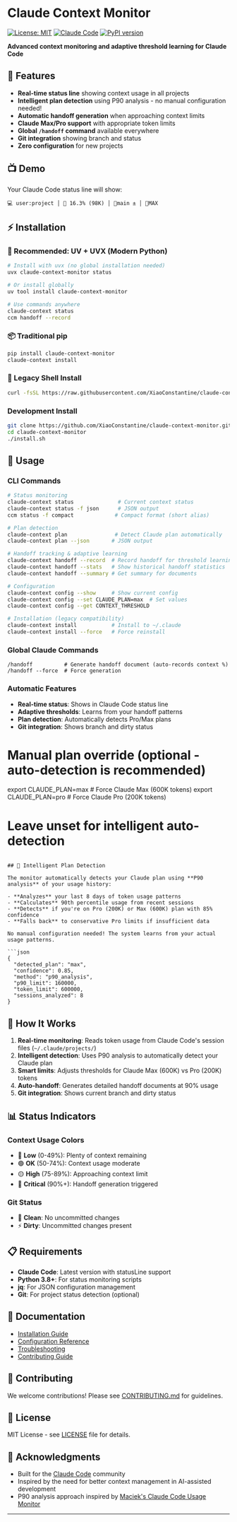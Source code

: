 # Claude Context Monitor

[![License: MIT](https://img.shields.io/badge/License-MIT-yellow.svg)](https://opensource.org/licenses/MIT)
[![Claude Code](https://img.shields.io/badge/Claude%20Code-Compatible-blue.svg)](https://claude.ai/code)
[![PyPI version](https://badge.fury.io/py/claude-context-monitor.svg)](https://badge.fury.io/py/claude-context-monitor)

**Advanced context monitoring and adaptive threshold learning for Claude Code**

## 🚀 Features

- **Real-time status line** showing context usage in all projects
- **Intelligent plan detection** using P90 analysis - no manual configuration needed!
- **Automatic handoff generation** when approaching context limits  
- **Claude Max/Pro support** with appropriate token limits
- **Global `/handoff` command** available everywhere
- **Git integration** showing branch and status
- **Zero configuration** for new projects

## 📺 Demo

Your Claude Code status line will show:
```
💻 user:project │ 🔵 16.3% (98K) │ 🌿main ± │ 🎯MAX
```

## ⚡ Installation

### 🚀 Recommended: UV + UVX (Modern Python)
```bash
# Install with uvx (no global installation needed)
uvx claude-context-monitor status

# Or install globally
uv tool install claude-context-monitor

# Use commands anywhere
claude-context status
ccm handoff --record
```

### 📦 Traditional pip
```bash
pip install claude-context-monitor
claude-context install
```

### 🔧 Legacy Shell Install
```bash
curl -fsSL https://raw.githubusercontent.com/XiaoConstantine/claude-context-monitor/main/install.sh | bash
```

### Development Install
```bash
git clone https://github.com/XiaoConstantine/claude-context-monitor.git
cd claude-context-monitor
./install.sh
```

## 🎯 Usage

### CLI Commands

```bash
# Status monitoring
claude-context status              # Current context status  
claude-context status -f json      # JSON output
ccm status -f compact             # Compact format (short alias)

# Plan detection
claude-context plan               # Detect Claude plan automatically
claude-context plan --json       # JSON output

# Handoff tracking & adaptive learning  
claude-context handoff --record  # Record handoff for threshold learning
claude-context handoff --stats   # Show historical handoff statistics
claude-context handoff --summary # Get summary for documents

# Configuration
claude-context config --show     # Show current config
claude-context config --set CLAUDE_PLAN=max  # Set values
claude-context config --get CONTEXT_THRESHOLD

# Installation (legacy compatibility)
claude-context install           # Install to ~/.claude
claude-context install --force   # Force reinstall
```

### Global Claude Commands
```
/handoff          # Generate handoff document (auto-records context %)
/handoff --force  # Force generation
```

### Automatic Features
- **Real-time status**: Shows in Claude Code status line
- **Adaptive thresholds**: Learns from your handoff patterns  
- **Plan detection**: Automatically detects Pro/Max plans
- **Git integration**: Shows branch and dirty status

# Manual plan override (optional - auto-detection is recommended)
export CLAUDE_PLAN=max    # Force Claude Max (600K tokens)
export CLAUDE_PLAN=pro    # Force Claude Pro (200K tokens)
# Leave unset for intelligent auto-detection
```

## 🧠 Intelligent Plan Detection

The monitor automatically detects your Claude plan using **P90 analysis** of your usage history:

- **Analyzes** your last 8 days of token usage patterns
- **Calculates** 90th percentile usage from recent sessions  
- **Detects** if you're on Pro (200K) or Max (600K) plan with 85% confidence
- **Falls back** to conservative Pro limits if insufficient data

No manual configuration needed! The system learns from your actual usage patterns.

```json
{
  "detected_plan": "max",
  "confidence": 0.85,
  "method": "p90_analysis", 
  "p90_limit": 160000,
  "token_limit": 600000,
  "sessions_analyzed": 8
}
```

## 🔧 How It Works

1. **Real-time monitoring**: Reads token usage from Claude Code's session files (`~/.claude/projects/`)
2. **Intelligent detection**: Uses P90 analysis to automatically detect your Claude plan
3. **Smart limits**: Adjusts thresholds for Claude Max (600K) vs Pro (200K) tokens
4. **Auto-handoff**: Generates detailed handoff documents at 90% usage
5. **Git integration**: Shows current branch and dirty status

## 📊 Status Indicators

### Context Usage Colors
- 🔵 **Low** (0-49%): Plenty of context remaining
- 🟢 **OK** (50-74%): Context usage moderate  
- 🟡 **High** (75-89%): Approaching context limit
- 🔴 **Critical** (90%+): Handoff generation triggered

### Git Status
- 📁 **Clean**: No uncommitted changes
- ⚡ **Dirty**: Uncommitted changes present

## 📋 Requirements

- **Claude Code**: Latest version with statusLine support
- **Python 3.8+**: For status monitoring scripts
- **jq**: For JSON configuration management
- **Git**: For project status detection (optional)

## 📖 Documentation

- [Installation Guide](docs/INSTALL.md)
- [Configuration Reference](docs/CONFIG.md)  
- [Troubleshooting](docs/TROUBLESHOOTING.md)
- [Contributing Guide](CONTRIBUTING.md)

## 🤝 Contributing

We welcome contributions! Please see [CONTRIBUTING.md](CONTRIBUTING.md) for guidelines.

## 📄 License

MIT License - see [LICENSE](LICENSE) file for details.

## 🙏 Acknowledgments

- Built for the [Claude Code](https://claude.ai/code) community
- Inspired by the need for better context management in AI-assisted development
- P90 analysis approach inspired by [Maciek's Claude Code Usage Monitor](https://github.com/Maciek-roboblog/Claude-Code-Usage-Monitor)

---
